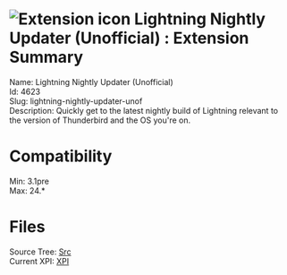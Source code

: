 # ![Extension icon](https://addons.thunderbird.net/user-media/addon_icons/4/4623-64.png?modified=1311067271) Lightning Nightly Updater (Unofficial) : Extension Summary

Name: Lightning Nightly Updater (Unofficial)  
Id: 4623  
Slug: lightning-nightly-updater-unof  
Description: Quickly get to the latest nightly build of Lightning relevant to the version of Thunderbird and the OS you're on.
  

# Compatibility
Min: 3.1pre  
Max: 24.*  

# Files

Source Tree: [Src](C:/Dev/Thunderbird/ThunderKdB/xall/xOther/4623-lightning-nightly-updater-unof/src)  
Current XPI: [XPI](C:/Dev/Thunderbird/ThunderKdB/xall/xOther/4623-lightning-nightly-updater-unof/xpi)  



